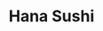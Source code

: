 ---
layout: place
title: Hana Sushi
permalink: /virginia/hayes/hana-sushi.html
stateAbbr: VA
stateName: Virginia
cityName: Hayes
seo:
  type: restaurant
  links: http://hana-sushi-hayes.edan.io/
place_id: ChIJ51LhT5uBsIkRx1QnY5MbtNE
photos:
  - name: >-
      places/ChIJ51LhT5uBsIkRx1QnY5MbtNE/photos/AeeoHcJ2X13lgpY7iWy_kEoTmu2iqZLWPSC6BoUlPYYstdNMcjTt1WCL9wXaSknUhcJQs_6RDTvJhr-alGqbhe8vNpzPdlu-xjI_Ru6eWBtfEZcTI_zx-FQxJmr2TODGi8HX6myg298nSL9NAYZvZ_IPVawVvegtvjTw1PTII-epe5EdfXj25Q_z0jGYXEx4MXyXa46NcqL-4ONl86esjwiyai0p2pIaTPgAvCXimm-iHop9GQo1SLgIVjMMl8scT8XvWzlUraDKCc7I74Tdxc8Jf6lCJMTBIfn3yiYoeMSjEa2brrBL7CPK95U8ODQtXOGLTH54s9XWn4KvOl4xbdyqPzrZXzNpY-eJi_uCDXkgd2cFSlcWOJ0eWQbXdYNGGzrX7CrRrnPgdaf5EA402fbN78RRyOTGk316U3FR-NV2uItotCDQ
    widthPx: 4000
    heightPx: 3000
    authorAttributions:
      - displayName: Tam Dam
        uri: https://maps.google.com/maps/contrib/107805719017166297443
        photoUri: >-
          https://lh3.googleusercontent.com/a-/ALV-UjVqf7pOd2HfMDI1WU7l-5dIz4SJ4Lpo2f5SvR_cCmOiO5WLVXg=s100-p-k-no-mo
    flagContentUri: >-
      https://www.google.com/local/imagery/report/?cb_client=maps_api_places.places_api&image_key=!1e10!2sCIHM0ogKEICAgIDXjaKZ4wE&hl=en-US
    googleMapsUri: >-
      https://www.google.com/maps/place//data=!3m4!1e2!3m2!1sCIHM0ogKEICAgIDXjaKZ4wE!2e10!4m2!3m1!1s0x89b0819b4fe152e7:0xd1b41b93632754c7
  - name: >-
      places/ChIJ51LhT5uBsIkRx1QnY5MbtNE/photos/AeeoHcItOGpnpZuBmJ00XPmLSJVijFwuuvW3Q_-oK40_MNVpwAu4LO4gNrIoUhpY4jhDLg6lwAqeGnVz6gWuADFdQr9JVnzmweyYST4-EN5KEb6vFH5EDJj3R6Pr8qoQ6cSxgBlOIzTJ9tN08S_yJlGy8TO-Y0QE6oWDY-6jSyGuYZbp8U1vCQKreqOHi-MHwNmjP93Y9dFKwf0l1_NLS5cY5G6hvGOYwRfedjL2PaRZYCEAK4CG92pAIv19XFTIgP-psvtsAJbgIjMdB9p4BZ9K6oxGUk29kOFUBh9i4iQNXcFEa3EtT0azOp0aT4-Wb-d99eeK0GK_QcTSMMJXocTbuqfg9wSiv8OVh3cPQEmnZUw1m7zFm_-xTxpwPExYzJXDVpJfhl51oYdad9rfp5uyzIsJNOrVEba9iNqaoL0rWWT2g5xj
    widthPx: 4032
    heightPx: 3024
    authorAttributions:
      - displayName: Tiffany Weddle
        uri: https://maps.google.com/maps/contrib/112264516281262896484
        photoUri: >-
          https://lh3.googleusercontent.com/a-/ALV-UjWHW4TIL0dFOahQPR3Dg0SM02NzpgDb_Sbs_p_0OgrxFPGi0vw=s100-p-k-no-mo
    flagContentUri: >-
      https://www.google.com/local/imagery/report/?cb_client=maps_api_places.places_api&image_key=!1e10!2sCIHM0ogKEICAgICVn5KbkgE&hl=en-US
    googleMapsUri: >-
      https://www.google.com/maps/place//data=!3m4!1e2!3m2!1sCIHM0ogKEICAgICVn5KbkgE!2e10!4m2!3m1!1s0x89b0819b4fe152e7:0xd1b41b93632754c7
  - name: >-
      places/ChIJ51LhT5uBsIkRx1QnY5MbtNE/photos/AeeoHcJalCqr94qagFm2GRAjly1nDoavFqg_omxTDvl_MQ02PTv2nMYels9j1jjMKhQsrHBPzLct5UoKXRbLqMdeWOwsyK-jr1sQLAMDZBmY_18WRY8TIcQpVpcNR6uqUIL7dMps55zXETdqA_Vj0j4fNSNZxZDdKU8C9MyVtoaCC5iMO4LwPHqWlkny0EQxs-mWtXS4cn_2NRowgVaFdC4xxEWchKozWR64vpWOtdPlgI8xGqWnIRPpLZeKfhAMa1oR-tZtdrSR55gVI4g5BJvdCwXlx2VhkrrmwGL_yJm10viGFR60G2B9zpKXb0p77vGlgNRUGSi-_OCETz1n-Ly6wNscFVhmvM3O5Jplm1rsn5py8DTG_wWWKz2FYFV-G-HWKyxi0L5SuGLcGsS0VEPwxFpnHzzwyP4uXpsqjgriAzJMiQ
    widthPx: 3024
    heightPx: 4032
    authorAttributions:
      - displayName: Tiffany Weddle
        uri: https://maps.google.com/maps/contrib/112264516281262896484
        photoUri: >-
          https://lh3.googleusercontent.com/a-/ALV-UjWHW4TIL0dFOahQPR3Dg0SM02NzpgDb_Sbs_p_0OgrxFPGi0vw=s100-p-k-no-mo
    flagContentUri: >-
      https://www.google.com/local/imagery/report/?cb_client=maps_api_places.places_api&image_key=!1e10!2sCIHM0ogKEICAgICVn5Kbcg&hl=en-US
    googleMapsUri: >-
      https://www.google.com/maps/place//data=!3m4!1e2!3m2!1sCIHM0ogKEICAgICVn5Kbcg!2e10!4m2!3m1!1s0x89b0819b4fe152e7:0xd1b41b93632754c7
  - name: >-
      places/ChIJ51LhT5uBsIkRx1QnY5MbtNE/photos/AeeoHcI2AUm1uAaDOMxS3QaILaJ0qv56wB6jmqCfvSBzuGndSEmk6r5FqDxoLMumT4_m_zMfRIMS7-wWyMvEHGZapThY2pB-_NkvbC1wXNbTIVLEvj9Iui6PTBYlFs0I_tosLEzDf6FQj5pQPyAfFObBeVqhfMA2wtzfcD4VwXu7y0E4MWdn9FkXObdmj1ws2CTsrXtEuRV9N-XaUVp-s7GsVAN-N_56N16OO9MYNy8m0nF_20bIvsE_SVd1yljxJ5HHj-LTwWCEBB6yzjmO_LQTDDYF3ejBc16yMnNlYRr7Ae2mIUiAaBPIMsuPvl-8lnrd9jZQOzzCQ3CyjZWGAdX34wjqJEXR7de1yPfopTRrB7u33dvID4EVGOYZytEosS2_9nFu_WQ1oiML7mItGxHxIAqoW9WdJyBR-wT1bbpaWck
    widthPx: 3000
    heightPx: 4000
    authorAttributions:
      - displayName: Glider RS
        uri: https://maps.google.com/maps/contrib/108349039609439675055
        photoUri: >-
          https://lh3.googleusercontent.com/a-/ALV-UjUAMUmjfk0ud11gW-_7ihULp_RmKnwDkTkVsI1zOFJNQQ2qbIk=s100-p-k-no-mo
    flagContentUri: >-
      https://www.google.com/local/imagery/report/?cb_client=maps_api_places.places_api&image_key=!1e10!2sCIHM0ogKEICAgICLjJfpZQ&hl=en-US
    googleMapsUri: >-
      https://www.google.com/maps/place//data=!3m4!1e2!3m2!1sCIHM0ogKEICAgICLjJfpZQ!2e10!4m2!3m1!1s0x89b0819b4fe152e7:0xd1b41b93632754c7
  - name: >-
      places/ChIJ51LhT5uBsIkRx1QnY5MbtNE/photos/AeeoHcI1OvQ3-2QrUmWWeXp3nulck8qEqP63Ik8YQYUkO8sI-32m5KIY_DEWrMqpWnKBVkiArGiUKdWpBszO64eZgm_XsI8IEuoYtpRyJNTkn2x8emfg4aJhdcBHIhV1UnNtGdmqxsbCC_ngvbSlUy5nsX16KrhR9jqNyqZvnswzl-7Aco6F9LQDZo5FgsBRExLjLwGWA75BA0gOvCS7hW0fVyVkBG8TVLHUB7oaDgyMxAys8brY1odkTzdXRSayA9xDQ2sVnD4mXAFqBUA-VNdHIYaBbiDIu84RBzb4uLpN4NvLLxzmz4x0Ueq1d_zTqW3GsKbIuXAVSdeTKYx8lyCBly75iGWoDb1u2JZPb5b3nd6gDXB9ka5FO-TPStypKDqeiSL384O7Ac8gyAuQAx7VicJO3EFzAMJ5MpKNhGiGD2ZKWPgq
    widthPx: 3024
    heightPx: 4032
    authorAttributions:
      - displayName: Tiffany Weddle
        uri: https://maps.google.com/maps/contrib/112264516281262896484
        photoUri: >-
          https://lh3.googleusercontent.com/a-/ALV-UjWHW4TIL0dFOahQPR3Dg0SM02NzpgDb_Sbs_p_0OgrxFPGi0vw=s100-p-k-no-mo
    flagContentUri: >-
      https://www.google.com/local/imagery/report/?cb_client=maps_api_places.places_api&image_key=!1e10!2sCIHM0ogKEICAgICVn5Kb0gE&hl=en-US
    googleMapsUri: >-
      https://www.google.com/maps/place//data=!3m4!1e2!3m2!1sCIHM0ogKEICAgICVn5Kb0gE!2e10!4m2!3m1!1s0x89b0819b4fe152e7:0xd1b41b93632754c7
  - name: >-
      places/ChIJ51LhT5uBsIkRx1QnY5MbtNE/photos/AeeoHcLugG6VN1860fLt7W6H6OgJDCMU6ZVyKeqfx4a0kenX9cJKhbg3KU02RhafF5L98XVmW12QJq9kN45IKeM4XYF9QrF-zxNDtnpXqJp1QnWksqDneTjocBejLT86z0p_Fjvf9dnBcPfDHKaZpdrCWu2Y7dLWH1h2-RLpykCAQQtSyEWZv67_5Ov7b_sWMcDKeAOQQNRcWuIWCqUH5XkZloR1uSG-fAVUWM15qvd0oHa6qTiOYYxXj0nK5DSv1MOSjES8y-3Y12ZOTy2M6a0_pFs5Z-wopLvbTVCoUY43_ROqqjcOlqs2gVql-AMlxw8L3Z-tbQgvpGTy6hyOXV7Jkc5JS1FAvMwvvKqvzKp0hjjXeFcGqjib4mg3MHZgL6bzV9wL6y-WLscix4HHF-YhDqZvqgauovf5ZORquWi0zKB4Cg
    widthPx: 4608
    heightPx: 3456
    authorAttributions:
      - displayName: John Gibbons
        uri: https://maps.google.com/maps/contrib/113027525435341341590
        photoUri: >-
          https://lh3.googleusercontent.com/a/ACg8ocJGelDgw9ZpqN1fYVruVS5VveS9Ml6XsV_99H4d-xTPCvPvLA=s100-p-k-no-mo
    flagContentUri: >-
      https://www.google.com/local/imagery/report/?cb_client=maps_api_places.places_api&image_key=!1e10!2sCIHM0ogKEICAgID1lvf1dw&hl=en-US
    googleMapsUri: >-
      https://www.google.com/maps/place//data=!3m4!1e2!3m2!1sCIHM0ogKEICAgID1lvf1dw!2e10!4m2!3m1!1s0x89b0819b4fe152e7:0xd1b41b93632754c7
  - name: >-
      places/ChIJ51LhT5uBsIkRx1QnY5MbtNE/photos/AeeoHcK6VrGKNOTgX5bq6uG3kDQZs3_FscbVpaZc8i3mZBy_TAZYAfux5c56_I5KE5eKI1hbkmJ7I_45NAx4WN-kq2A1u_1RP5sm_kAQ8XSN2GBnXzbZvBIOyEg_f8Iy3t3foprdSFMzG7l8WI8N5A_E8ehF6I9WLkiyjIV18I0xwjfBLG3jsw4LXPDQAT3AEmB2TzX2mV_YSBrW1wFTHcH4swc3OGUI5NHayfvs_uBEpubGeufpgyAEtHPH8nia_SWBklfqQs4hF4HGZhIRuIOCznoYK-MPgCSkBjcJ9fZbbBk80QT6egvoJAxLb-T6QidztJ6cNcWlY-TNviTrwnNJJ1R2NYW134sc2a3FUGV8kumK9t4jRZiwJhYtcV5LJ-WTiR6yB8lpgs-ndN430meEIWl-vAHTiJArG1dEVYi9RwabPg
    widthPx: 3024
    heightPx: 4032
    authorAttributions:
      - displayName: kelseay haywood
        uri: https://maps.google.com/maps/contrib/109674876072263046653
        photoUri: >-
          https://lh3.googleusercontent.com/a/ACg8ocIPYgmDrRPxnEnxtbKdpi7vutFc---47oHD_X_bcgB_POEUTA=s100-p-k-no-mo
    flagContentUri: >-
      https://www.google.com/local/imagery/report/?cb_client=maps_api_places.places_api&image_key=!1e10!2sCIHM0ogKEICAgIDB_fqrBA&hl=en-US
    googleMapsUri: >-
      https://www.google.com/maps/place//data=!3m4!1e2!3m2!1sCIHM0ogKEICAgIDB_fqrBA!2e10!4m2!3m1!1s0x89b0819b4fe152e7:0xd1b41b93632754c7
  - name: >-
      places/ChIJ51LhT5uBsIkRx1QnY5MbtNE/photos/AeeoHcJbVLvEPzuslTjPo543858kYe78N1gHeZsIdJPQNJn0Gsi12RsOYOt9mnnzpT--NzDR9zLMu-29BaL-OSL9tbG1Klv6fMV0cw7FGHu29pcQIwadabPt1op0y8iKqPz7SvhtoQXw10AF4f02ViV4mJY7cgI6bV7KSFlqYfvNLLRi2gWQ5a0-ooLX58QR0WFJAoCQGacgAZpOWxgriH7L0R6hRS_uQHfwGTfD3V94ada_Sh7Fvy_jOhX7Dafp0D2mUGrXqOL7RaKoO0oW68YeH6-diTklY-hdCVWBvsHYyzIkupNj7IVbD9nS-8GwT3u_I-oMXW_JqeCfVQuixrJT_fGkwzA4PPLPJlKS_cB0ylhDenaUhfq61Eu-OyQ_fJHmAKa-B0dhB4KYVggwLJaLOrZxidt_z2slqJnRqMhCMpCjuwMy
    widthPx: 2054
    heightPx: 2054
    authorAttributions:
      - displayName: J Cortez
        uri: https://maps.google.com/maps/contrib/108994075464138407472
        photoUri: >-
          https://lh3.googleusercontent.com/a-/ALV-UjWssohEJyBuNjG2qppo96ELjl7OTH82yWShAwSmDICAvsS-ubTu=s100-p-k-no-mo
    flagContentUri: >-
      https://www.google.com/local/imagery/report/?cb_client=maps_api_places.places_api&image_key=!1e10!2sCIHM0ogKEICAgICMt4-73wE&hl=en-US
    googleMapsUri: >-
      https://www.google.com/maps/place//data=!3m4!1e2!3m2!1sCIHM0ogKEICAgICMt4-73wE!2e10!4m2!3m1!1s0x89b0819b4fe152e7:0xd1b41b93632754c7
  - name: >-
      places/ChIJ51LhT5uBsIkRx1QnY5MbtNE/photos/AeeoHcJppyjhgv-hH6dq6SvwGTdnTvLHc2oAnXGnGhlsNAOGDv8IS3513i5qbaidI9BeLo6BxEI589mC55OzrbK7j9edT4Lq1ho2Y7i7R8KTBNxeImvStALNtyoTWgUfE1e7th2x9knk2gGcY-hNOEcuftUuPCiEKKZs2z_yEmXTCyInlhc7l1kXE_4SKLtaK0E8wvRcfssTwraiCkY2KRrx7_ZhELrY5DAT1IoYF03d6Jt2U6Tk-SXJcXUWVwIftozVIA-ZKmXdbjkHDjgmDpAS9wvnJktHUFX0IBVq8FI8tHGrqk6iXA-JJSRg5-YqPO3rigPfv5YHWiE1KJOCNWxldBjPeAYiG2FKxloJMugonfYKYAIgvDMjpbzevWDgC3yq2bLlA9rYBLBpowMZB37ragaGheTvCudNTUnxmeWRQYJyYA
    widthPx: 3036
    heightPx: 4048
    authorAttributions:
      - displayName: Fotogrrrl 70
        uri: https://maps.google.com/maps/contrib/116842100805314514920
        photoUri: >-
          https://lh3.googleusercontent.com/a-/ALV-UjXP21KBjDB7flk2WwCoIQk-gtUxOyaE-kuqpJh4ijzk6iIA14NyTw=s100-p-k-no-mo
    flagContentUri: >-
      https://www.google.com/local/imagery/report/?cb_client=maps_api_places.places_api&image_key=!1e10!2sCIHM0ogKEICAgICkhdbpRg&hl=en-US
    googleMapsUri: >-
      https://www.google.com/maps/place//data=!3m4!1e2!3m2!1sCIHM0ogKEICAgICkhdbpRg!2e10!4m2!3m1!1s0x89b0819b4fe152e7:0xd1b41b93632754c7
  - name: >-
      places/ChIJ51LhT5uBsIkRx1QnY5MbtNE/photos/AeeoHcJ5N36qQ9fIc3IM0XR2F3hui1zZ_aBfGFL9-qZIgYJczyBOwalDQgH91-jVirJcs8iqQR_GizAWsZCboUPBo_UcjbrhAq53idpCuArLQKakzHXA-Pty1dkf_HAylDBqUwOYcRf9w20nIx11HYm80xfDyO4SuZ8r5ae4HJf2A3ctMdO7CqT9eFkclFlxee409-Wg1pAjbKaODN7zQbwmWIWdZhpYG_BGyUw_oXAi2pXg1rXeYUbyrwP4b3XGGpLBdFGEk1oOm6urpv62_6Oek78li-nL6WhdOzIXOceLJkrB8jPdO5Bi-Nnf8Ur2XPJajwhE1F3F6MmccMiNSX05RsfYrkIN3OQRIOjWw1GD_GzSMivL0B54lN2P_NGjyEoO3Xlb_tepfLKeNmnCCuNKw8rrcVIenUBeKQy2uT_7QJsgs_k2
    widthPx: 4000
    heightPx: 3000
    authorAttributions:
      - displayName: Tam Dam
        uri: https://maps.google.com/maps/contrib/107805719017166297443
        photoUri: >-
          https://lh3.googleusercontent.com/a-/ALV-UjVqf7pOd2HfMDI1WU7l-5dIz4SJ4Lpo2f5SvR_cCmOiO5WLVXg=s100-p-k-no-mo
    flagContentUri: >-
      https://www.google.com/local/imagery/report/?cb_client=maps_api_places.places_api&image_key=!1e10!2sCIHM0ogKEICAgICXvtnurwE&hl=en-US
    googleMapsUri: >-
      https://www.google.com/maps/place//data=!3m4!1e2!3m2!1sCIHM0ogKEICAgICXvtnurwE!2e10!4m2!3m1!1s0x89b0819b4fe152e7:0xd1b41b93632754c7
address: 2274 York Crossing Dr, Hayes, VA 23072, USA
street: 2274 York Crossing Dr
city: Hayes
state: VA
zip: '23072'
country: USA
neighborhood: Hayes
latitude: '37.275094'
longitude: '-76.495911'
accessibility_options:
  wheelchairAccessibleParking: true
  wheelchairAccessibleEntrance: true
  wheelchairAccessibleRestroom: true
  wheelchairAccessibleSeating: true
business_status: OPERATIONAL
name: Hana Sushi
google_maps_links:
  directionsUri: >-
    https://www.google.com/maps/dir//''/data=!4m7!4m6!1m1!4e2!1m2!1m1!1s0x89b0819b4fe152e7:0xd1b41b93632754c7!3e0
  placeUri: https://maps.google.com/?cid=15110732969572521159
  writeAReviewUri: >-
    https://www.google.com/maps/place//data=!4m3!3m2!1s0x89b0819b4fe152e7:0xd1b41b93632754c7!12e1
  reviewsUri: >-
    https://www.google.com/maps/place//data=!4m4!3m3!1s0x89b0819b4fe152e7:0xd1b41b93632754c7!9m1!1b1
  photosUri: >-
    https://www.google.com/maps/place//data=!4m3!3m2!1s0x89b0819b4fe152e7:0xd1b41b93632754c7!10e5
primary_type: Sushi Restaurant
opening_hours:
  regular: null
  current: null
secondary_opening_hours:
  regular:
    weekdayDescriptions: null
    type: null
  current:
    weekdayDescriptions: null
    type: null
phone: (804) 642-3055
price_level: PRICE_LEVEL_MODERATE
price_range: $20 &ndash; $30
rating: '4.6'
rating_count: 0
website: http://hana-sushi-hayes.edan.io/
description: >-
  Explore Hana Sushi in Hayes, VA$$$Hana Sushi in Hayes, VA, stands out as a
  welcoming destination for those seeking fresh sushi and hibachi options in a
  casual shopping center setting. This spot offers a variety of expertly
  prepared dishes that highlight the best of Japanese-inspired cuisine, making
  it ideal for anyone exploring sushi restaurants in the area. With its moderate
  pricing and accessible features like wheelchair-friendly entrances and
  parking, it caters to a wide range of diners looking for a relaxed meal. The
  menu balances flavorful hibachi-cooked entrees with creative sushi selections,
  perfect for those hunting for top-rated sushi near them. Whether you're in the
  mood for a quick bite or a full dining experience, this location delivers on
  quality and convenience in a vibrant community hub.
generative_summary: >-
  Explore Hana Sushi in Hayes, VA$$$Hana Sushi in Hayes, VA, stands out as a
  welcoming destination for those seeking fresh sushi and hibachi options in a
  casual shopping center setting. This spot offers a variety of expertly
  prepared dishes that highlight the best of Japanese-inspired cuisine, making
  it ideal for anyone exploring sushi restaurants in the area. With its moderate
  pricing and accessible features like wheelchair-friendly entrances and
  parking, it caters to a wide range of diners looking for a relaxed meal. The
  menu balances flavorful hibachi-cooked entrees with creative sushi selections,
  perfect for those hunting for top-rated sushi near them. Whether you're in the
  mood for a quick bite or a full dining experience, this location delivers on
  quality and convenience in a vibrant community hub.
generative_disclosure: Summarized by AI using the Grok-3-Mini model.
reviews:
  - name: >-
      places/ChIJ51LhT5uBsIkRx1QnY5MbtNE/reviews/ChdDSUhNMG9nS0VJQ0FnSURiMHE2OHVnRRAB
    relativePublishTimeDescription: 8 months ago
    rating: 5
    text:
      text: >-
        Went here for a friend's birthday. The food was really good! Our cook
        was really great as well. He is pretty funny as well. We got served our
        food pretty quickly as well. I liked how efficient it was! The price
        here is really nice as well. Pretty darn cheap, too. Would definitely
        come back!
      languageCode: en
    originalText:
      text: >-
        Went here for a friend's birthday. The food was really good! Our cook
        was really great as well. He is pretty funny as well. We got served our
        food pretty quickly as well. I liked how efficient it was! The price
        here is really nice as well. Pretty darn cheap, too. Would definitely
        come back!
      languageCode: en
    authorAttribution:
      displayName: Mackenzie Houston
      uri: https://www.google.com/maps/contrib/116283042344406070656/reviews
      photoUri: >-
        https://lh3.googleusercontent.com/a-/ALV-UjX0tMzMLipxXWoBVIJZ6DWvFazp3jPofLWbdfKiYfLiPTqRHvL_Hw=s128-c0x00000000-cc-rp-mo-ba3
    publishTime: '2024-08-03T20:29:52.381912Z'
    flagContentUri: >-
      https://www.google.com/local/review/rap/report?postId=ChdDSUhNMG9nS0VJQ0FnSURiMHE2OHVnRRAB&d=17924085&t=1
    googleMapsUri: >-
      https://www.google.com/maps/reviews/data=!4m6!14m5!1m4!2m3!1sChdDSUhNMG9nS0VJQ0FnSURiMHE2OHVnRRAB!2m1!1s0x89b0819b4fe152e7:0xd1b41b93632754c7
  - name: >-
      places/ChIJ51LhT5uBsIkRx1QnY5MbtNE/reviews/ChZDSUhNMG9nS0VJQ0FnTUNBX2Y3ZENnEAE
    relativePublishTimeDescription: 2 months ago
    rating: 5
    text:
      text: >-
        Fantastic food and show from the hibachi cooks! Every time we come here
        we get friendly "showmen" and delicious, yummy food! The sushi is also
        to die for! This last time we went our server wasn't the most friendly,
        but we normally get wonderful service. Definitely recommend trying at
        least once, but have to warn you. If you come here, you might get
        addicted!
      languageCode: en
    originalText:
      text: >-
        Fantastic food and show from the hibachi cooks! Every time we come here
        we get friendly "showmen" and delicious, yummy food! The sushi is also
        to die for! This last time we went our server wasn't the most friendly,
        but we normally get wonderful service. Definitely recommend trying at
        least once, but have to warn you. If you come here, you might get
        addicted!
      languageCode: en
    authorAttribution:
      displayName: Leah Massey
      uri: https://www.google.com/maps/contrib/105991599028740008860/reviews
      photoUri: >-
        https://lh3.googleusercontent.com/a/ACg8ocIYigWRQtjM3u9WitH0xadht38eDTP7qQTAS-cJSeQ2236lxA=s128-c0x00000000-cc-rp-mo-ba3
    publishTime: '2025-02-03T14:47:29.459037Z'
    flagContentUri: >-
      https://www.google.com/local/review/rap/report?postId=ChZDSUhNMG9nS0VJQ0FnTUNBX2Y3ZENnEAE&d=17924085&t=1
    googleMapsUri: >-
      https://www.google.com/maps/reviews/data=!4m6!14m5!1m4!2m3!1sChZDSUhNMG9nS0VJQ0FnTUNBX2Y3ZENnEAE!2m1!1s0x89b0819b4fe152e7:0xd1b41b93632754c7
  - name: >-
      places/ChIJ51LhT5uBsIkRx1QnY5MbtNE/reviews/ChZDSUhNMG9nS0VJQ0FnTUNJbU9fUVVBEAE
    relativePublishTimeDescription: 2 weeks ago
    rating: 3
    text:
      text: >-
        I'm full, fair price. Not much of a show and my setting was stacked with
        ready bowls, plates, napkins. I had to them out of the way so I had
        space for my drink and plate
      languageCode: en
    originalText:
      text: >-
        I'm full, fair price. Not much of a show and my setting was stacked with
        ready bowls, plates, napkins. I had to them out of the way so I had
        space for my drink and plate
      languageCode: en
    authorAttribution:
      displayName: John Hollyfield
      uri: https://www.google.com/maps/contrib/107478351924051189193/reviews
      photoUri: >-
        https://lh3.googleusercontent.com/a-/ALV-UjVJ0rBPxA_FU_fRhK7iZulA1-ZSrRgFrbH1qIP0YAm8tu50ly27=s128-c0x00000000-cc-rp-mo-ba4
    publishTime: '2025-03-30T01:54:53.073118Z'
    flagContentUri: >-
      https://www.google.com/local/review/rap/report?postId=ChZDSUhNMG9nS0VJQ0FnTUNJbU9fUVVBEAE&d=17924085&t=1
    googleMapsUri: >-
      https://www.google.com/maps/reviews/data=!4m6!14m5!1m4!2m3!1sChZDSUhNMG9nS0VJQ0FnTUNJbU9fUVVBEAE!2m1!1s0x89b0819b4fe152e7:0xd1b41b93632754c7
  - name: >-
      places/ChIJ51LhT5uBsIkRx1QnY5MbtNE/reviews/ChZDSUhNMG9nS0VJQ0FnTUNBNU5TcWZBEAE
    relativePublishTimeDescription: 2 months ago
    rating: 1
    text:
      text: >-
        Ordered 2 sushi deluxe meals, last night. Sushi was not good at all. 
        All nigiri peaces tasted strange and did not seem fresh.  Not bad, like
        make you sick, just did not taste right.  Notified the waitress who
        looked baffled, said nothing and walked away.  Appeared she went to the
        sushi counter and spoke to someone, when she returned she dropped a full
        price check on our table.  No apology or anything.  We paid the full
        price check and walked out leaving full plates of sushi on the table. 
        Terrible experience and highly do not recommend the sushi.  The hibachi
        section of the restaurant I can not review, but sushi was a huge
        disappointment, as well as how the staff dealt with the complaint.
      languageCode: en
    originalText:
      text: >-
        Ordered 2 sushi deluxe meals, last night. Sushi was not good at all. 
        All nigiri peaces tasted strange and did not seem fresh.  Not bad, like
        make you sick, just did not taste right.  Notified the waitress who
        looked baffled, said nothing and walked away.  Appeared she went to the
        sushi counter and spoke to someone, when she returned she dropped a full
        price check on our table.  No apology or anything.  We paid the full
        price check and walked out leaving full plates of sushi on the table. 
        Terrible experience and highly do not recommend the sushi.  The hibachi
        section of the restaurant I can not review, but sushi was a huge
        disappointment, as well as how the staff dealt with the complaint.
      languageCode: en
    authorAttribution:
      displayName: Nate
      uri: https://www.google.com/maps/contrib/103149720737437339009/reviews
      photoUri: >-
        https://lh3.googleusercontent.com/a/ACg8ocKbwFuW7GyyNi3JzSehg4IkAKEfWGA6AYweYIcZiWAzGCiF2A=s128-c0x00000000-cc-rp-mo
    publishTime: '2025-01-29T18:04:07.165740Z'
    flagContentUri: >-
      https://www.google.com/local/review/rap/report?postId=ChZDSUhNMG9nS0VJQ0FnTUNBNU5TcWZBEAE&d=17924085&t=1
    googleMapsUri: >-
      https://www.google.com/maps/reviews/data=!4m6!14m5!1m4!2m3!1sChZDSUhNMG9nS0VJQ0FnTUNBNU5TcWZBEAE!2m1!1s0x89b0819b4fe152e7:0xd1b41b93632754c7
  - name: >-
      places/ChIJ51LhT5uBsIkRx1QnY5MbtNE/reviews/ChZDSUhNMG9nS0VJQ0FnSUNWbjVLYllnEAE
    relativePublishTimeDescription: a year ago
    rating: 5
    text:
      text: >-
        Everything was awesome 🤩 The service was great, food was cooked
        perfectly and the chef was very entertaining and engaging. We came here
        because we were told it’s great and it really was! Highly recommend.
      languageCode: en
    originalText:
      text: >-
        Everything was awesome 🤩 The service was great, food was cooked
        perfectly and the chef was very entertaining and engaging. We came here
        because we were told it’s great and it really was! Highly recommend.
      languageCode: en
    authorAttribution:
      displayName: Tiffany Weddle
      uri: https://www.google.com/maps/contrib/112264516281262896484/reviews
      photoUri: >-
        https://lh3.googleusercontent.com/a-/ALV-UjWHW4TIL0dFOahQPR3Dg0SM02NzpgDb_Sbs_p_0OgrxFPGi0vw=s128-c0x00000000-cc-rp-mo-ba4
    publishTime: '2023-12-10T01:32:18.672321Z'
    flagContentUri: >-
      https://www.google.com/local/review/rap/report?postId=ChZDSUhNMG9nS0VJQ0FnSUNWbjVLYllnEAE&d=17924085&t=1
    googleMapsUri: >-
      https://www.google.com/maps/reviews/data=!4m6!14m5!1m4!2m3!1sChZDSUhNMG9nS0VJQ0FnSUNWbjVLYllnEAE!2m1!1s0x89b0819b4fe152e7:0xd1b41b93632754c7
review_summary: >-
  Visitor Feedback on This Local Sushi Favorite$$$Visitors often rave about the
  tasty hibachi and sushi offerings at this spot, praising the entertaining
  preparation and solid flavors that make every visit memorable. Many appreciate
  the fair prices and efficient service, which add up to great value for
  families or groups enjoying a night out. While most feedback highlights the
  fun atmosphere and delicious meals, a few note occasional inconsistencies in
  service or dish freshness, keeping expectations realistic. Overall, it's a
  go-to choice for anyone searching for reliable sushi places near me, with the
  consensus leaning toward repeat visits for its welcoming vibe. If you're on
  the hunt for Japanese-inspired dining that's both affordable and enjoyable,
  this restaurant tends to leave folks satisfied and eager to return.
review_disclosure: Summarized by AI using the Grok-3-Mini model.
parking_options:
  freeParkingLot: true
  freeStreetParking: true
  paidStreetParking: false
  valetParking: false
payment_options:
  acceptsCreditCards: true
  acceptsDebitCards: true
  acceptsCashOnly: false
  acceptsNfc: true
allow_dogs: null
curbside_pickup: null
delivery: false
dine_in: true
good_for_children: true
good_for_groups: true
good_for_sports: false
live_music: false
menu_for_children: true
outdoor_seating: false
reservable: true
restroom: true
serves_beer: true
serves_breakfast: false
serves_brunch: false
serves_cocktails: true
serves_coffee: true
serves_dinner: true
serves_dessert: true
serves_lunch: true
serves_vegetarian_food: true
serves_wine: true
takeout: true
update_category: pro
places_description: null

---